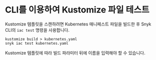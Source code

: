 # CLI를 이용하여 Kustomize 파일 테스트

Kustomize 템플릿을 스캔하려면 Kubernetes 매니페스트 파일을 빌드한 후 Snyk CLI의 `iac test` 명령을 사용합니다.

```
kustomize build > kubernetes.yaml
snyk iac test kubernetes.yaml
```

Kustomize 템플릿에 따라 빌드 파라미터 뒤에 이름을 입력해야 할 수 있습니다.
